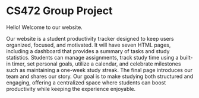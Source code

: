 # CS472 Group Project

Hello! Welcome to our website.

Our website is a student productivity tracker designed to keep users organized, focused, and motivated. It will have seven HTML pages, including a dashboard that provides a summary of tasks and study statistics. Students can manage assignments, track study time using a built-in timer, set personal goals, utilize a calendar, and celebrate milestones such as maintaining a one-week study streak. The final page introduces our team and shares our story. Our goal is to make studying both structured and engaging, offering a centralized space where students can boost productivity while keeping the experience enjoyable.